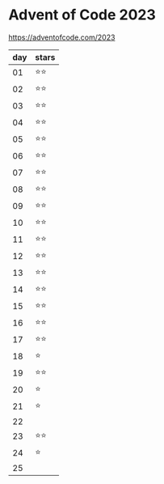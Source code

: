 # Advent of Code 2023

https://adventofcode.com/2023

|  day  | stars |
| ----- | ----- |
|   01  |  ⭐⭐ |
|   02  |  ⭐⭐ |
|   03  |  ⭐⭐ |
|   04  |  ⭐⭐ |
|   05  |  ⭐⭐ |
|   06  |  ⭐⭐ |
|   07  |  ⭐⭐ |
|   08  |  ⭐⭐ |
|   09  |  ⭐⭐ |
|   10  |  ⭐⭐ |
|   11  |  ⭐⭐ |
|   12  |  ⭐⭐ |
|   13  |  ⭐⭐ |
|   14  |  ⭐⭐ |
|   15  |  ⭐⭐ |
|   16  |  ⭐⭐ |
|   17  |  ⭐⭐ |
|   18  |  ⭐   |
|   19  |  ⭐⭐ |
|   20  |  ⭐   |
|   21  |  ⭐   |
|   22  |       |
|   23  |  ⭐⭐ |
|   24  |  ⭐   |
|   25  |       |
